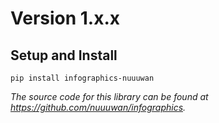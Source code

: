 # Version 1.x.x

## Setup and Install

```
pip install infographics-nuuuwan
```

*The source code for this library can be found at https://github.com/nuuuwan/infographics.*
